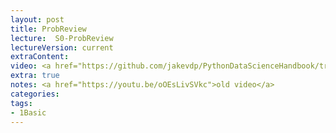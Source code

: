 ```yaml
---
layout: post
title: ProbReview   
lecture:  S0-ProbReview
lectureVersion: current
extraContent:  
video: <a href="https://github.com/jakevdp/PythonDataScienceHandbook/tree/master/notebooks">scikit-learn code examples</a> 
extra: true
notes: <a href="https://youtu.be/oOEsLivSVkc">old video</a>
categories: 
tags:
- 1Basic
---
```

